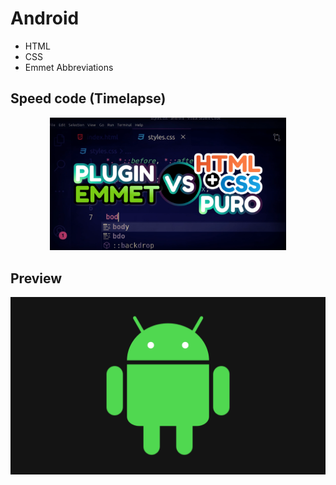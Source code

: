 # Android

- HTML
- CSS
- Emmet Abbreviations

## Speed code (Timelapse)
<div style="width: 75%; margin: 0 auto">
  <a href="https://www.linkedin.com/feed/update/urn:li:activity:6887443944238563328/" title="Timelapse" target="_blank">
    <img src="speedcode.png" alt="video thumbnail">
  </a>
</div>


## Preview

<div align="center">
  <img src="preview.png" alt="Preview da arte">
</div>
